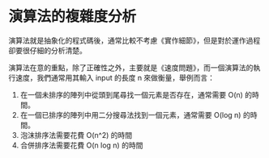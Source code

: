 # 演算法的複雜度分析

演算法就是抽象化的程式碼後，通常比較不考慮《實作細節》，但是對於運作過程卻要很仔細的分析清楚。

演算法在意的重點，除了正確性之外，主要就是《速度問題》，而一個演算法的執行速度，我們通常用其輸入 input 的長度 n 來做衡量，舉例而言：

1. 在一個未排序的陣列中從頭到尾尋找一個元素是否存在，通常需要 O(n) 的時間。
2. 在一個已排序的陣列中用二分搜尋法找到一個元素，通常需要 O(log n) 的時間。
3. 泡沫排序法需要花費 O(n^2) 的時間
4. 合併排序法需要花費 O(n log n) 的時間


